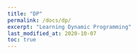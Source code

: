 ```yaml
---
title: "DP"
permalink: /docs/dp/
excerpt: "Learning Dynamic Programming"
last_modified_at: 2020-10-07
toc: true
---
```


